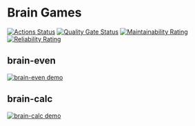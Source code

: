 # Brain Games

[![Actions Status](https://github.com/yollkina/python-project-49/actions/workflows/hexlet-check.yml/badge.svg)](https://github.com/yollkina/python-project-49/actions)
[![Quality Gate Status](https://sonarcloud.io/api/project_badges/measure?project=yollkina_python-project-49&metric=alert_status)](https://sonarcloud.io/summary/new_code?id=yollkina_python-project-49)
[![Maintainability Rating](https://sonarcloud.io/api/project_badges/measure?project=yollkina_python-project-49&metric=sqale_rating)](https://sonarcloud.io/summary/overall?id=yollkina_python-project-49&branch=main)
[![Reliability Rating](https://sonarcloud.io/api/project_badges/measure?project=yollkina_python-project-49&metric=reliability_rating)](https://sonarcloud.io/summary/new_code?id=yollkina_python-project-49)


## brain-even
[![brain-even demo](https://asciinema.org/a/6vr8WIpSP2M0MAfT1CYcc4tpW.svg)](https://asciinema.org/a/6vr8WIpSP2M0MAfT1CYcc4tpW)


## brain-calc
[![brain-calc demo](https://asciinema.org/a/vx7pvzNqgF2G8EQzWYxysXZUf.svg)](https://asciinema.org/a/vx7pvzNqgF2G8EQzWYxysXZUf)

